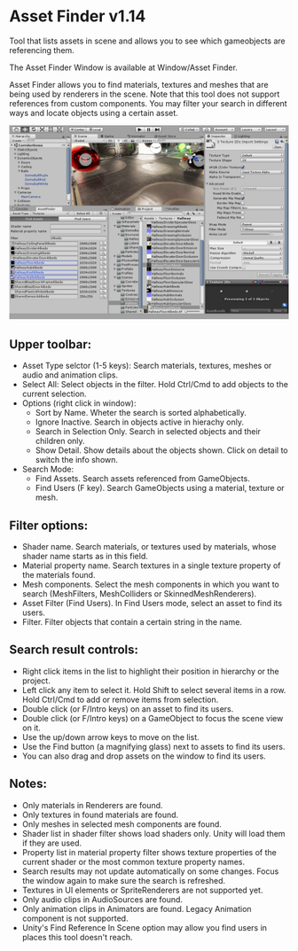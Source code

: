 # Asset Finder v1.14
Tool that lists assets in scene and allows you to see which gameobjects are referencing them.

The Asset Finder Window is available at Window/Asset Finder.

Asset Finder allows you to find materials, textures and meshes that are being used by renderers in the scene. Note that this tool does not support references from custom components.
You may filter your search in different ways and locate objects using a certain asset.

![AssetFinder Window](https://raw.githubusercontent.com/AdVdTools/AssetFinder/master/asset_finder.png)

## Upper toolbar:
- Asset Type selctor (1-5 keys): Search materials, textures, meshes or audio and animation clips.
- Select All: Select objects in the filter. Hold Ctrl/Cmd to add objects to the current selection.
- Options (right click in window): 
  - Sort by Name. Wheter the search is sorted alphabetically.
  - Ignore Inactive. Search in objects active in hierachy only.
  - Search in Selection Only. Search in selected objects and their children only.
  - Show Detail. Show details about the objects shown. Click on detail to switch the info shown.
- Search Mode:
  - Find Assets. Search assets referenced from GameObjects.
  - Find Users (F key). Search GameObjects using a material, texture or mesh.
  
## Filter options:
- Shader name. Search materials, or textures used by materials, whose shader name starts as in this field.
- Material property name. Search textures in a single texture property of the materials found.
- Mesh components. Select the mesh components in which you want to search (MeshFilters, MeshColliders or SkinnedMeshRenderers).
- Asset Filter (Find Users). In Find Users mode, select an asset to find its users.
- Filter. Filter objects that contain a certain string in the name.


## Search result controls:
- Right click items in the list to highlight their position in hierarchy or the project.
- Left click any item to select it. Hold Shift to select several items in a row. Hold Ctrl/Cmd to add or remove items from selection.
- Double click (or F/Intro keys) on an asset to find its users.
- Double click (or F/Intro keys) on a GameObject to focus the scene view on it.
- Use the up/down arrow keys to move on the list.
- Use the Find button (a magnifying glass) next to assets to find its users.
- You can also drag and drop assets on the window to find its users.


## Notes:
 - Only materials in Renderers are found.
 - Only textures in found materials are found.
 - Only meshes in selected mesh components are found.
 - Shader list in shader filter shows load shaders only. Unity will load them if they are used.
 - Property list in material property filter shows texture properties of the current shader or the most common texture property names.
 - Search results may not update automatically on some changes. Focus the window again to make sure the search is refreshed.
 - Textures in UI elements or SpriteRenderers are not supported yet.
 - Only audio clips in AudioSources are found.
 - Only animation clips in Animators are found. Legacy Animation component is not supported.
 - Unity's Find Reference In Scene option may allow you find users in places this tool doesn't reach.
 
 
